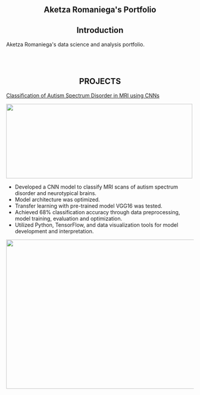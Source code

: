<h2 align='center'>Aketza Romaniega's Portfolio</h2>


<h2 align='center'>Introduction</h2>

Aketza Romaniega's data science and analysis portfolio.

<br>
<br>

<h2 align='center'>PROJECTS</h2>

[Classification of Autism Spectrum Disorder in MRI using CNNs](https://github.com/romaniegaa/TFM)

<img align="center" src="https://github.com/romaniegaa/Portfolio/tree/main/images/brains.png" width="500" height="200">

* Developed a CNN model to classify MRI scans of autism spectrum disorder and neurotypical brains.
* Model architecture was optimized.
* Transfer learning with pre-trained model VGG16 was tested.
* Achieved 68% classification accuracy through data preprocessing, model training, evaluation and optimization.
* Utilized Python, TensorFlow, and data visualization tools for model development and interpretation.


<img align="center" src="https://github.com/romaniegaa/Portfolio/tree/main/images/cnn_architecture.png" width="600" height="400">

<br>
<br>

